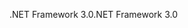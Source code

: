 <span data-ttu-id="c452f-101">.NET Framework 3.0</span><span class="sxs-lookup"><span data-stu-id="c452f-101">.NET Framework 3.0</span></span>